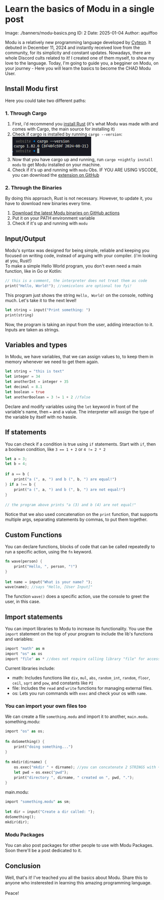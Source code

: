 # Learn the basics of Modu in a single post
Image: ./banners/modu-basics.png
ID: 2
Date: 2025-01-04
Author: aquiffoo

Modu is a relatively new programming language developed by [Cyteon](https://cyteon.tech/modu). It debuted in December 11, 2024 and instantly received love from the community, for its simplicity and constant updates. Nowadays, there are whole Discord cults related to it! I created one of them myself, to show my love to the language. Today, I'm going to guide you, a begginer on Modu, on your journey - Here you will learn the basics to become the CHAD Modu User.

## Install Modu first
Here you could take two different paths:

### 1. Through Cargo
1. First, i'd recommend you [install Rust](https://www.rust-lang.org/tools/install) (it's what Modu was made with and comes with Cargo, the main source for installing it)
2. Check if cargo is installed by running `cargo --version`:\
![In my case, it is.](./public/posts/assets/screenshot-cargo-version.png)
3. Now that you have cargo up and running, run `cargo +nightly install modu` to get Modu installed on your machine.
4. Check if it's up and running with `modu`
Obs. IF YOU ARE USING VSCODE, you can download the [extension on GitHub](https://github.com/Cyteon/modu/blob/main/extensions/vscode/modu-lang-0.0.1.vsix)

### 2. Through the Binaries
By doing this approach, Rust is not necessary. However, to update it, you have to download new binaries every time.
1. [Download the latest Modu binaries on GitHub actions](https://github.com/Cyteon/modu/actions/workflows/rust.yml)
2. Put it on your PATH environment variable
3. Check if it's up and running with `modu`

## Input/Output
Modu's syntax was designed for being simple, reliable and keeping you focused on writing code, instead of arguing with your compiler. (i'm looking at you, Rust!)\
To make a simple Hello World program, you don't even need a main function, like in Go or Kotlin:
```rust
// this is a comment, the interpreter does not treat them as code
print("Hello, World!"); //semicolons are optional too fyi!
```
This program just shows the string `Hello, World!` on the console, nothing much. Let's take it to the next level!
```rs
let string = input("Print something: ")
print(string)
```
Now, the program is taking an input from the user, adding interaction to it. Inputs are taken as strings.

## Variables and types
In Modu, we have variables, that we can assign values to, to keep them in memory whenever we need to get them again.
```rs
let string = "this is text"
let integer = 34
let anotherInt = integer + 35
let decimal = 8.1
let boolean = true
let anotherBoolean = 3 != 1 + 2 //false
```
Declare and modify variables using the `let` keyword in front of the variable's name, then `=` and a value. The interpreter will assign the type of the variable by itself with no hassle.

## If statements
You can check if a condition is true using `if` statements. Start with `if`, then a boolean condition, like `3 == 1 + 2` or `4 != 2 * 2`
```rust
let a = 3;
let b = 4;

if a == b {
    print("a (", a, ") and b (", b, ") are equal!")
} if a !== b {
    print("a (", a, ") and b (", b, ") are not equal!")    
}

// the program above prints "a (3) and b (4) are not equal!"
```
Notice that we also used concatenation on the `print` function, that supports multiple args, separating statements by commas, to put them together.

## Custom Functions
You can declare functions, blocks of code that can be called repeatedly to run a specific action, using the `fn` keyword.
```rust
fn wave(person) {
    print("Hello, ", person, "!")
}

let name = input("What is your name? ");
wave(name); //says "Hello, [User Input]"
```
The function `wave()` does a specific action, use the console to greet the user, in this case.

## Import statements
You can import libraries to Modu to increase its functionality. You use the `import` statement on the top of your program to include the lib's functions and variables:
```rust
import "math" as m
import "os" as os
import "file" as * //does not require calling library "file" for accessing its functions
```
Current libraries include:
- math: Includes functions like `div`, `mul`, `abs`, `random_int`, `random`, `floor`, `ceil`, `sqrt` and `pow`, and constants like `PI`
- file: Includes the `read` and `write` functions for managing external files.
- os: Lets you run commands with `exec` and check your os with `name`.

### You can import your own files too
We can create a file `something.modu` and import it to another, `main.modu`.\
something.modu:
```rust
import "os" as os;

fn doSomething() {
    print("doing something...")
}

fn mkdir(dirname) {
    os.exec("mkdir " + dirname); //you can concatenate 2 STRINGS with + on functions that don't have infinite args
    let pwd = os.exec("pwd");
    print("directory ", dirname, " created on ", pwd, ".");
}
```
main.modu:
```rust
import "something.modu" as sm;

let dir = input("Create a dir called: ");
doSomething();
mkdir(dir);
```

### Modu Packages
You can also post packages for other people to use with Modu Packages. Soon there'll be a post dedicated to it.

## Conclusion
Well, that's it! I've teached you all the basics about Modu. Share this to anyone who insterested in learning this amazing programming language.\
\
Peace!
